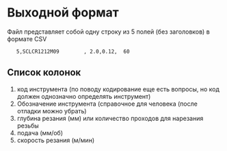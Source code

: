 # Выходной формат

Файл представляет собой одну строку
из 5 полей
(без заголовков)
в формате CSV

```csv
   5,SCLCR1212M09        , 2.0,0.12,  60
```

## Список колонок

1. код инструмента (по поводу кодирование еще есть вопросы, но код должен однозначно определять инструмент)
2. Обозначение инструмента (справочное для человека (после отладки можно убрать)
3. глубина резания  (мм)
    или количество проходов для нарезания резьбы
4. подача  (мм/об)
5. скорость резания  (м/мин)
